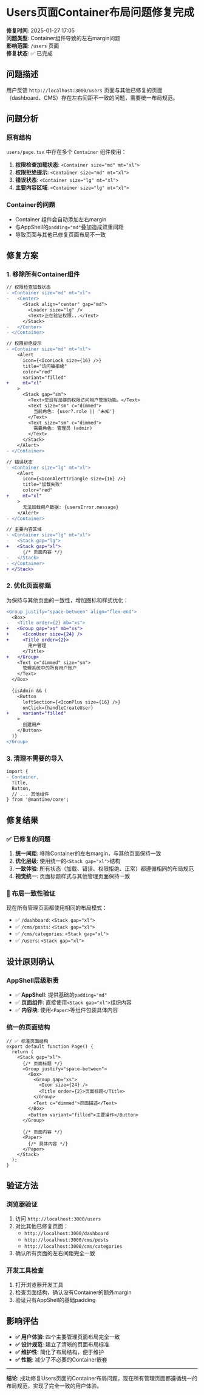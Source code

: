 # Users页面Container布局问题修复完成

**修复时间**: 2025-01-27 17:05  
**问题类型**: Container组件导致的左右margin问题  
**影响范围**: `/users` 页面  
**修复状态**: ✅ 已完成

## 问题描述

用户反馈 `http://localhost:3000/users` 页面与其他已修复的页面（dashboard、CMS）存在左右间距不一致的问题，需要统一布局规范。

## 问题分析

### 原有结构
`users/page.tsx` 中存在多个 `Container` 组件使用：

1. **权限检查加载状态**: `<Container size="md" mt="xl">`
2. **权限拒绝提示**: `<Container size="md" mt="xl">`  
3. **错误状态**: `<Container size="lg" mt="xl">`
4. **主要内容区域**: `<Container size="lg" mt="xl">`

### Container的问题
- Container 组件会自动添加左右margin
- 与AppShell的`padding="md"`叠加造成双重间距
- 导致页面与其他已修复页面布局不一致

## 修复方案

### 1. 移除所有Container组件
```diff
// 权限检查加载状态
- <Container size="md" mt="xl">
-   <Center>
      <Stack align="center" gap="md">
        <Loader size="lg" />
        <Text>正在验证权限...</Text>
      </Stack>
-   </Center>
- </Container>

// 权限拒绝提示  
- <Container size="md" mt="xl">
    <Alert
      icon={<IconLock size={16} />}
      title="访问被拒绝"
      color="red"
      variant="filled"
+     mt="xl"
    >
      <Stack gap="sm">
        <Text>您没有足够的权限访问用户管理功能。</Text>
        <Text size="sm" c="dimmed">
          当前角色: {user?.role || '未知'}
        </Text>
        <Text size="sm" c="dimmed">
          需要角色: 管理员 (admin)
        </Text>
      </Stack>
    </Alert>
- </Container>

// 错误状态
- <Container size="lg" mt="xl">
    <Alert
      icon={<IconAlertTriangle size={16} />}
      title="加载失败"
      color="red"
+     mt="xl"
    >
      无法加载用户数据: {usersError.message}
    </Alert>
- </Container>

// 主要内容区域
- <Container size="lg" mt="xl">
-   <Stack gap="lg">
+   <Stack gap="xl">
      {/* 页面内容 */}
-   </Stack>
- </Container>
+ </Stack>
```

### 2. 优化页面标题
为保持与其他页面的一致性，增加图标和样式优化：

```diff
<Group justify="space-between" align="flex-end">
  <Box>
-   <Title order={2} mb="xs">
+   <Group gap="xs" mb="xs">
+     <IconUser size={24} />
+     <Title order={2}>
        用户管理
      </Title>
+   </Group>
    <Text c="dimmed" size="sm">
      管理系统中的所有用户账户
    </Text>
  </Box>
  
  {isAdmin && (
    <Button
      leftSection={<IconPlus size={16} />}
      onClick={handleCreateUser}
+     variant="filled"
    >
      创建用户
    </Button>
  )}
</Group>
```

### 3. 清理不需要的导入
```diff
import {
- Container,
  Title,
  Button,
  // ... 其他组件
} from '@mantine/core';
```

## 修复结果

### ✅ 已修复的问题
1. **统一间距**: 移除Container的左右margin，与其他页面保持一致
2. **优化层级**: 使用统一的`<Stack gap="xl">`结构
3. **一致体验**: 所有状态（加载、错误、权限拒绝、正常）都遵循相同的布局规范
4. **视觉统一**: 页面标题样式与其他管理页面保持一致

### 🎯 布局一致性验证

现在所有管理页面都使用相同的布局模式：
- ✅ `/dashboard`: `<Stack gap="xl">` 
- ✅ `/cms/posts`: `<Stack gap="xl">`
- ✅ `/cms/categories`: `<Stack gap="xl">`
- ✅ `/users`: `<Stack gap="xl">`

## 设计原则确认

### AppShell层级职责
- ✅ **AppShell**: 提供基础的`padding="md"`
- ✅ **页面组件**: 直接使用`<Stack gap="xl">`组织内容
- ✅ **内容块**: 使用`<Paper>`等组件包装具体内容

### 统一的页面结构
```tsx
// ✅ 标准页面结构
export default function Page() {
  return (
    <Stack gap="xl">
      {/* 页面标题 */}
      <Group justify="space-between">
        <Box>
          <Group gap="xs">
            <Icon size={24} />
            <Title order={2}>页面标题</Title>
          </Group>
          <Text c="dimmed">页面描述</Text>
        </Box>
        <Button variant="filled">主要操作</Button>
      </Group>
      
      {/* 页面内容 */}
      <Paper>
        {/* 具体内容 */}
      </Paper>
    </Stack>
  );
}
```

## 验证方法

### 浏览器验证
1. 访问 `http://localhost:3000/users`
2. 对比其他已修复页面：
   - `http://localhost:3000/dashboard`
   - `http://localhost:3000/cms/posts`
   - `http://localhost:3000/cms/categories`
3. 确认所有页面的左右间距完全一致

### 开发工具检查
1. 打开浏览器开发工具
2. 检查页面结构，确认没有Container的额外margin
3. 验证只有AppShell的基础padding

## 影响评估

- **✅ 用户体验**: 四个主要管理页面布局完全一致
- **✅ 设计规范**: 建立了清晰的页面布局标准
- **✅ 维护性**: 简化了布局结构，便于维护
- **✅ 性能**: 减少了不必要的Container嵌套

---

**结论**: 成功修复Users页面的Container布局问题，现在所有管理页面都遵循统一的布局规范，实现了完全一致的用户体验。 